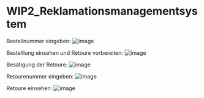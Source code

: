 # WIP2_Reklamationsmanagementsystem

Bestellnummer eingeben:
![image](https://github.com/Lukazzer/WIP2_Reklamationsmanagementsystem/assets/131675716/f76c9f60-ac6e-4cf9-9f0b-3e815618d837)


Bestelllung einsehen und Retoure vorbereiten:
![image](https://github.com/Lukazzer/WIP2_Reklamationsmanagementsystem/assets/131675716/e9dbd222-ffd7-4e2e-9600-00ac6ca2d610)

Besätigung der Retoure:
![image](https://github.com/Lukazzer/WIP2_Reklamationsmanagementsystem/assets/131675716/9b9ca211-f5e0-4908-ae6b-fdc46a39764d)

Retourenummer eingeben:
![image](https://github.com/Lukazzer/WIP2_Reklamationsmanagementsystem/assets/131675716/f649c084-f6a2-4fb0-8cee-a1c1922ad7cf)

Retoure einsehen:
![image](https://github.com/Lukazzer/WIP2_Reklamationsmanagementsystem/assets/131675716/d1f197b3-9ddf-4e5a-b0fd-9250b9de37a9)






